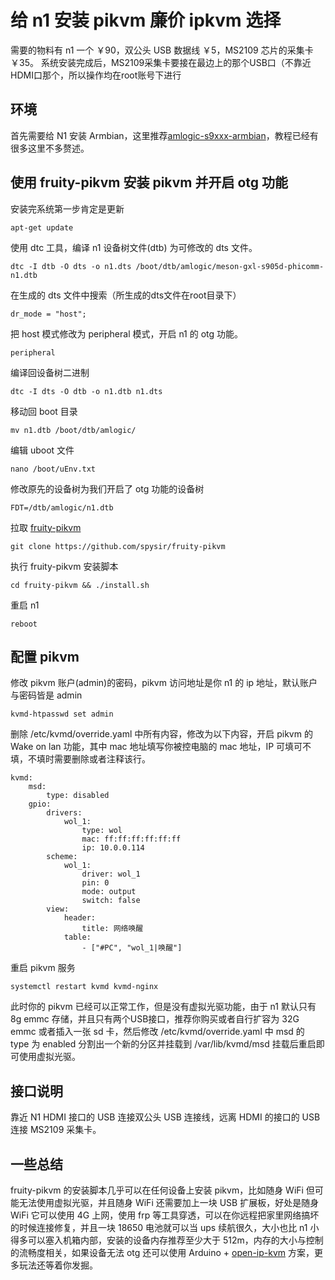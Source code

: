 # 给 n1 安装 pikvm 廉价 ipkvm 选择
需要的物料有 n1 一个 ￥90，双公头 USB 数据线 ￥5，MS2109 芯片的采集卡 ￥35。
系统安装完成后，MS2109采集卡要接在最边上的那个USB口（不靠近HDMI口那个，所以操作均在root账号下进行
## 环境
首先需要给 N1 安装 Armbian，这里推荐[amlogic-s9xxx-armbian](https://github.com/ophub/amlogic-s9xxx-armbian)，教程已经有很多这里不多赘述。
## 使用 fruity-pikvm 安装 pikvm 并开启 otg 功能
安装完系统第一步肯定是更新
```
apt-get update
```
使用 dtc 工具，编译 n1 设备树文件(dtb) 为可修改的 dts 文件。
```
dtc -I dtb -O dts -o n1.dts /boot/dtb/amlogic/meson-gxl-s905d-phicomm-n1.dtb
```
在生成的 dts 文件中搜索（所生成的dts文件在root目录下）
```
dr_mode = "host";
```
把 host 模式修改为 peripheral 模式，开启 n1 的 otg 功能。
```
peripheral
```
编译回设备树二进制
```
dtc -I dts -O dtb -o n1.dtb n1.dts
```
移动回 boot 目录
```
mv n1.dtb /boot/dtb/amlogic/
```
编辑 uboot 文件
```
nano /boot/uEnv.txt
```
修改原先的设备树为我们开启了 otg 功能的设备树
```
FDT=/dtb/amlogic/n1.dtb
```
拉取 [fruity-pikvm](https://github.com/jacobbar/fruity-pikvm)
```
git clone https://github.com/spysir/fruity-pikvm
```
执行 fruity-pikvm 安装脚本
```
cd fruity-pikvm && ./install.sh
```
重启 n1
```
reboot
```
## 配置 pikvm
修改 pikvm 账户(admin)的密码，pikvm 访问地址是你 n1 的 ip 地址，默认账户与密码皆是 admin
```
kvmd-htpasswd set admin
```
删除 /etc/kvmd/override.yaml 中所有内容，修改为以下内容，开启 pikvm 的 Wake on lan 功能，其中 mac 地址填写你被控电脑的 mac 地址，IP 可填可不填，不填时需要删除或者注释该行。
```
kvmd:  
    msd:  
        type: disabled
    gpio:    
        drivers:    
            wol_1:    
                type: wol    
                mac: ff:ff:ff:ff:ff:ff
                ip: 10.0.0.114
        scheme:    
            wol_1:    
                driver: wol_1    
                pin: 0    
                mode: output    
                switch: false    
        view:    
            header:      
                title: 网络唤醒
            table:    
                - ["#PC", "wol_1|唤醒"]    
```
重启 pikvm 服务
```
systemctl restart kvmd kvmd-nginx
```
此时你的 pikvm 已经可以正常工作，但是没有虚拟光驱功能，由于 n1 默认只有 8g emmc 存储，并且只有两个USB接口，推荐你购买或者自行扩容为 32G emmc 或者插入一张 sd 卡，然后修改 /etc/kvmd/override.yaml 中 msd 的 type 为 enabled 分割出一个新的分区并挂载到 /var/lib/kvmd/msd 挂载后重启即可使用虚拟光驱。
## 接口说明
靠近 N1 HDMI 接口的 USB 连接双公头 USB 连接线，远离 HDMI 的接口的 USB 连接 MS2109 采集卡。
## 一些总结
fruity-pikvm 的安装脚本几乎可以在任何设备上安装 pikvm，比如随身 WiFi 但可能无法使用虚拟光驱，并且随身 WiFi 还需要加上一块 USB 扩展板，好处是随身 WiFi 它可以使用 4G 上网，使用 frp 等工具穿透，可以在你远程把家里网络搞坏的时候连接修复，并且一块 18650 电池就可以当 ups 续航很久，大小也比 n1 小得多可以塞入机箱内部，安装的设备内存推荐至少大于 512m，内存的大小与控制的流畅度相关，如果设备无法 otg 还可以使用 Arduino + [open-ip-kvm](https://github.com/Nihiue/open-ip-kvm) 方案，更多玩法还等着你发掘。
